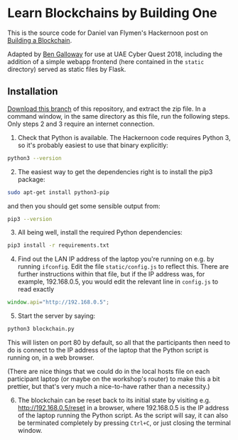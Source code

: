 # Learn Blockchains by Building One

This is the source code for Daniel van Flymen's Hackernoon post on [Building a Blockchain](https://medium.com/p/117428612f46).

Adapted by [Ben Galloway](mailto:ben@bengalloway.io) for use at UAE Cyber Quest 2018, including the addition of a simple webapp frontend (here contained in the `static` directory) served as static files by Flask.

## Installation

[Download this branch](https://github.com/bengal75/cyberquest-blockchain-api/archive/package.zip) of this repository, and extract the zip file. In a command window, in the same directory as this file, run the following steps. Only steps 2 and 3 require an internet connection.

1. Check that Python is available. The Hackernoon code requires Python 3, so it's probably easiest to use that binary explicitly:
```bash
python3 --version
```
2. The easiest way to get the dependencies right is to install the pip3 package:
```bash
sudo apt-get install python3-pip
```
and then you should get some sensible output from:
```bash
pip3 --version
```
3. All being well, install the required Python dependencies:
```bash
pip3 install -r requirements.txt
```
4. Find out the LAN IP address of the laptop you're running on e.g. by running `ifconfig`. Edit the file `static/config.js` to reflect this. There are further instructions within that file, but if the IP address was, for example, 192.168.0.5, you would edit the relevant line in `config.js` to read exactly
```javascript
window.api="http://192.168.0.5";
```
5. Start the server by saying:
```bash
python3 blockchain.py
```
This will listen on port 80 by default, so all that the participants then need to do is connect to the IP address of the laptop that the Python script is running on, in a web browser.

(There are nice things that we could do in the local hosts file on each participant laptop (or maybe on the workshop's router) to make this a bit prettier, but that's very much a nice-to-have rather than a necessity.)

6. The blockchain can be reset back to its initial state by visiting e.g. http://192.168.0.5/reset in a browser, where 192.168.0.5 is the IP address of the laptop running the Python script. As the script will say, it can also be terminated completely by pressing `Ctrl+C`, or just closing the terminal window.

